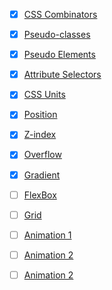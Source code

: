 - [x] [CSS Combinators](https://www.w3schools.com/css/css_combinators.asp)
- [x] [Pseudo-classes](https://www.w3schools.com/css/css_pseudo_classes.asp)
- [x] [Pseudo Elements](https://www.w3schools.com/css/css_pseudo_elements.asp)
- [x] [Attribute Selectors](https://www.w3schools.com/css/css_attribute_selectors.asp)
- [x] [CSS Units](https://www.w3schools.com/css/css_units.asp)
- [x] [Position](https://www.w3schools.com/css/css_positioning.asp)
- [x] [Z-index](https://www.w3schools.com/css/css_z-index.asp)
- [x] [Overflow](https://www.w3schools.com/css/css_overflow.asp)



- [x] [Gradient](https://cssgradient.io/)



- [ ] [FlexBox](https://youtu.be/kRS5ficucNM?si=3JX6--GlCZL30QXZ)
- [ ] [Grid](https://youtu.be/kEFIdXzQXYw?si=50bSFHdywe2q7dVX)
- [ ] [Animation 1](https://youtu.be/rsmbAcO_Qyg?si=HUmcuby06eyscayv)
- [ ] [Animation 2](https://youtu.be/2siYfCYCXzk?si=AZikt9tGgSp8N7_M)
- [ ] [Animation 2](https://www.youtube.com/playlist?list=PLqGj3iMvMa4LvJ8VctoXnPI0dtE40wfid)

